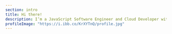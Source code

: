 ```yaml
---
section: intro
title: Hi there!
description: I’m a JavaScript Software Engineer and Cloud Developer with experience in building backend, frontend and cloud-based applications. My passion lies in frontend development with the goal of creating a smooth user experience while delivering testable and quality code. Besides coding, I enjoy reading, dancing, swimming, rope skipping, watching sitcoms, riding bikes and spending time with family and friends.
profileImage: "https://i.ibb.co/KrXYTnQ/profile.jpg"
---
```

